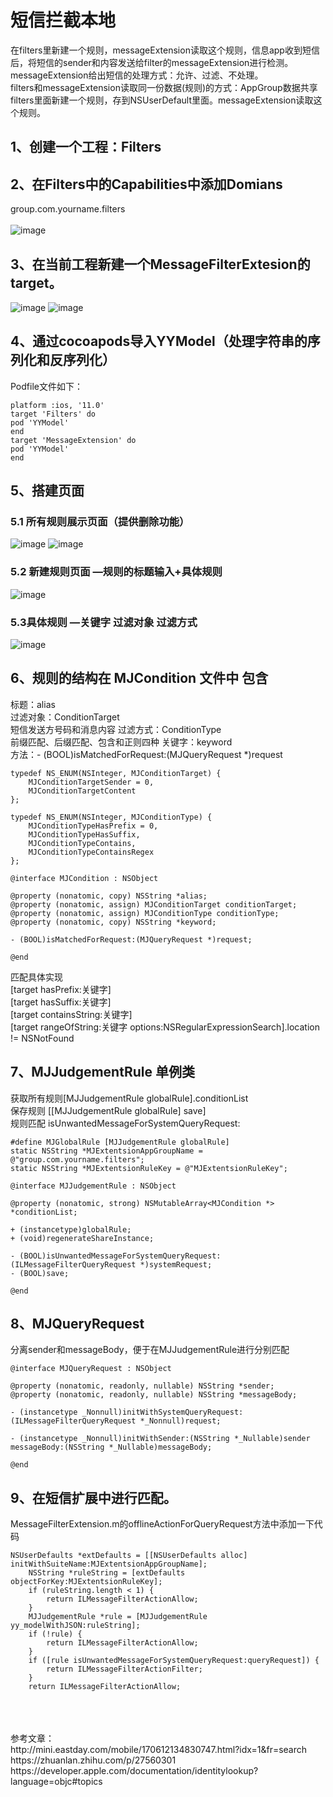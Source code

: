 # 短信拦截本地
在filters里新建一个规则，messageExtension读取这个规则，信息app收到短信后，将短信的sender和内容发送给filter的messageExtension进行检测。messageExtension给出短信的处理方式：允许、过滤、不处理。<br>
filters和messageExtension读取同一份数据(规则)的方式：AppGroup数据共享 		filters里面新建一个规则，存到NSUserDefault里面。messageExtension读取这个规则。<br>
## 1、创建一个工程：Filters
## 2、在Filters中的Capabilities中添加Domians
group.com.yourname.filters <br>
<br>
![image](https://github.com/bumingxialuo/Filters/blob/master/images/7.png)
## 3、在当前工程新建一个MessageFilterExtesion的target。
![image](https://github.com/bumingxialuo/Filters/blob/master/images/1.png)
![image](https://github.com/bumingxialuo/Filters/blob/master/images/2.png)
## 4、通过cocoapods导入YYModel（处理字符串的序列化和反序列化）
Podfile文件如下：<br>
```shell
platform :ios, '11.0'
target 'Filters' do
pod 'YYModel'
end
target 'MessageExtension' do
pod 'YYModel'
end
```
## 5、搭建页面
### 5.1 所有规则展示页面（提供删除功能）
![image](https://github.com/bumingxialuo/Filters/blob/master/images/3.png)
![image](https://github.com/bumingxialuo/Filters/blob/master/images/4.png)
### 5.2 新建规则页面  —规则的标题输入+具体规则
![image](https://github.com/bumingxialuo/Filters/blob/master/images/5.png)
### 5.3具体规则 —关键字 过滤对象 过滤方式
![image](https://github.com/bumingxialuo/Filters/blob/master/images/6.png)
## 6、规则的结构在 MJCondition 文件中 包含
标题：alias<br>
过滤对象：ConditionTarget<br>
        短信发送方号码和消息内容
过滤方式：ConditionType<br>
        前缀匹配、后缀匹配、包含和正则四种
关键字：keyword<br>
方法：- (BOOL)isMatchedForRequest:(MJQueryRequest *)request<br>
```oc
typedef NS_ENUM(NSInteger, MJConditionTarget) {
    MJConditionTargetSender = 0,
    MJConditionTargetContent
};

typedef NS_ENUM(NSInteger, MJConditionType) {
    MJConditionTypeHasPrefix = 0,
    MJConditionTypeHasSuffix,
    MJConditionTypeContains,
    MJConditionTypeContainsRegex
};

@interface MJCondition : NSObject

@property (nonatomic, copy) NSString *alias;
@property (nonatomic, assign) MJConditionTarget conditionTarget;
@property (nonatomic, assign) MJConditionType conditionType;
@property (nonatomic, copy) NSString *keyword;

- (BOOL)isMatchedForRequest:(MJQueryRequest *)request;

@end
```
匹配具体实现<br>
[target hasPrefix:关键字]<br>
[target hasSuffix:关键字]<br>
[target containsString:关键字]<br>
[target rangeOfString:关键字 options:NSRegularExpressionSearch].location != NSNotFound<br>
## 7、MJJudgementRule 单例类
 获取所有规则[MJJudgementRule globalRule].conditionList<br>
 保存规则 [[MJJudgementRule globalRule] save]<br>
 规则匹配 isUnwantedMessageForSystemQueryRequest:<br>
 ```oc
 #define MJGlobalRule [MJJudgementRule globalRule]
static NSString *MJExtentsionAppGroupName = @"group.com.yourname.filters";
static NSString *MJExtentsionRuleKey = @"MJExtentsionRuleKey";

@interface MJJudgementRule : NSObject

@property (nonatomic, strong) NSMutableArray<MJCondition *> *conditionList;

+ (instancetype)globalRule;
+ (void)regenerateShareInstance;

- (BOOL)isUnwantedMessageForSystemQueryRequest:(ILMessageFilterQueryRequest *)systemRequest;
- (BOOL)save;

@end
 ```

## 8、MJQueryRequest
分离sender和messageBody，便于在MJJudgementRule进行分别匹配<br>
```oc
@interface MJQueryRequest : NSObject

@property (nonatomic, readonly, nullable) NSString *sender;
@property (nonatomic, readonly, nullable) NSString *messageBody;

- (instancetype _Nonnull)initWithSystemQueryRequest:(ILMessageFilterQueryRequest *_Nonnull)request;

- (instancetype _Nonnull)initWithSender:(NSString *_Nullable)sender messageBody:(NSString *_Nullable)messageBody;

@end
```
## 9、在短信扩展中进行匹配。
MessageFilterExtension.m的offlineActionForQueryRequest方法中添加一下代码
```oc
NSUserDefaults *extDefaults = [[NSUserDefaults alloc] initWithSuiteName:MJExtentsionAppGroupName];
    NSString *ruleString = [extDefaults objectForKey:MJExtentsionRuleKey];
    if (ruleString.length < 1) {
        return ILMessageFilterActionAllow;
    }
    MJJudgementRule *rule = [MJJudgementRule yy_modelWithJSON:ruleString];
    if (!rule) {
        return ILMessageFilterActionAllow;
    }
    if ([rule isUnwantedMessageForSystemQueryRequest:queryRequest]) {
        return ILMessageFilterActionFilter;
    }
    return ILMessageFilterActionAllow;
```
<br>
<br>
<br>
参考文章：<br>
http://mini.eastday.com/mobile/170612134830747.html?idx=1&fr=search<br>
https://zhuanlan.zhihu.com/p/27560301<br>
https://developer.apple.com/documentation/identitylookup?language=objc#topics<br>
